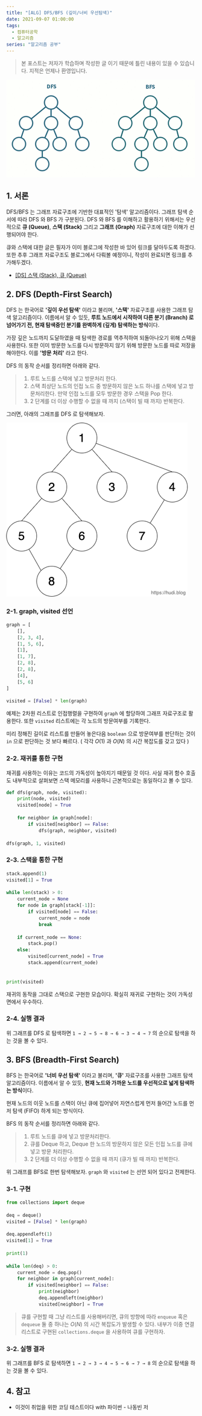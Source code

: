 ```yaml
---
title: "[ALG] DFS/BFS (깊이/너비 우선탐색)"
date: 2021-09-07 01:00:00
tags:
  - 컴퓨터공학
  - 알고리즘
series: "알고리즘 공부"
---
```


> 본 포스트는 저자가 학습하며 작성한 글 이기 때문에 틀린 내용이 있을 수 있습니다. 지적은 언제나 환영입니다.

![](./1.gif)

## 1. 서론

DFS/BFS 는 그래프 자료구조에 기반한 대표적인 '탐색' 알고리즘이다. 그래프 탐색 순서에 따라 DFS 와 BFS 가 구분된다. DFS 와 BFS 를 이해하고 활용하기 위해서는 우선적으로 **큐 (Queue)**, **스택 (Stack)** 그리고 **그래프 (Graph)** 자료구조에 대한 이해가 선행되어야 한다.

큐와 스택에 대한 글은 필자가 이미 블로그에 작성한 바 있어 링크를 달아두도록 하겠다. 또한 추후 그래프 자료구조도 블로그에서 다뤄볼 예정이니, 작성이 완료되면 링크를 추가해두겠다.

- [[DS] 스택 (Stack), 큐 (Queue)](/ds-stack-queue)

## 2. DFS (Depth-First Search)

DFS 는 한국어로 **'깊이 우선 탐색'** 이라고 불리며, **'스택'** 자료구조를 사용한 그래프 탐색 알고리즘이다. 이름에서 알 수 있듯, **루트 노드에서 시작하여 다른 분기 (Branch) 로 넘어가기 전, 현재 탐색중인 분기를 완벽하게 (깊게) 탐색하는 방식**이다.

가장 깊은 노드까지 도달하였을 때 탐색한 경로를 역추적하여 되돌아나오기 위해 스택을 사용한다. 또한 이미 방문한 노드를 다시 방문하지 않기 위해 방문한 노드를 따로 저장을 해야한다. 이를 **'방문 처리'** 라고 한다.

DFS 의 동작 순서를 정리하면 아래와 같다.

> 1. 루트 노드를 스택에 넣고 방문처리 한다.
> 2. 스택 최상단 노드의 인접 노드 중 방문하지 않은 노드 하나를 스택에 넣고 방문처리한다. 만약 인접 노드를 모두 방문한 경우 스택을 Pop 한다.
> 3. 2 단계를 더 이상 수행할 수 없을 때 까지 (스택이 빌 때 까지) 반복한다.

그러면, 아래의 그래프를 DFS 로 탐색해보자.

![](./2.png)

### 2-1. graph, visited 선언

```python
graph = [
    [],
    [2, 3, 4],
    [1, 5, 6],
    [1],
    [1, 7],
    [2, 8],
    [2, 8],
    [4],
    [5, 6]
]

visited = [False] * len(graph)
```

예제는 2차원 리스트로 인접행렬을 구현하여 `graph` 에 할당하여 그래프 자료구조로 활용한다. 또한 `visited` 리스트에는 각 노드의 방문여부를 기록한다.

미리 정해진 길이로 리스트를 만들어 놓은다음 `boolean` 으로 방문여부를 판단하는 것이 `in` 으로 판단하는 것 보다 빠르다. ( 각각 $O(1)$ 과 $O(N)$ 의 시간 복잡도를 갖고 있다 )

### 2-2. 재귀를 통한 구현

재귀를 사용하는 이유는 코드의 가독성이 높아지기 때문일 것 이다. 사실 재귀 함수 호출도 내부적으로 살펴보면 스택 메모리를 사용하니 근본적으로는 동일하다고 볼 수 있다.

```python
def dfs(graph, node, visited):
    print(node, visited)
    visited[node] = True

    for neighbor in graph[node]:
        if visited[neighbor] == False:
            dfs(graph, neighbor, visited)

dfs(graph, 1, visited)
```

### 2-3. 스택을 통한 구현

```python
stack.append(1)
visited[1] = True

while len(stack) > 0:
    current_node = None
    for node in graph[stack[-1]]:
        if visited[node] == False:
            current_node = node
            break

    if current_node == None:
        stack.pop()
    else:
        visited[current_node] = True
        stack.append(current_node)


print(visited)
```

재귀의 동작을 그대로 스택으로 구현한 모습이다. 확실히 재귀로 구현하는 것이 가독성면에서 우수하다.

### 2-4. 실행 결과

위 그래프를 DFS 로 탐색하면 `1 → 2 → 5 → 8 → 6 → 3 → 4 → 7` 의 순으로 탐색을 하는 것을 볼 수 있다.

## 3. BFS (Breadth-First Search)

BFS 는 한국어로 **'너비 우선 탐색'** 이라고 불리며, **'큐'** 자료구조를 사용한 그래프 탐색 알고리즘이다. 이름에서 알 수 있듯, **현재 노드와 가까운 노드를 우선적으로 넓게 탐색하는 방식**이다.

현재 노드의 이웃 노드를 스택이 아닌 큐에 집어넣어 자연스럽게 먼저 들어간 노드를 먼저 탐색 (FIFO) 하게 되는 방식이다.

BFS 의 동작 순서를 정리하면 아래와 같다.

> 1.  루트 노드를 큐에 넣고 방문처리한다.
> 2.  큐를 Deque 하고, Deque 한 노드의 방문하지 않은 모든 인접 노드를 큐에 넣고 방문 처리한다.
> 3.  2 단계를 더 이상 수행할 수 없을 때 까지 (큐가 빌 때 까지) 반복한다.

위 그래프를 BFS로 한번 탐색해보자. `graph` 와 `visited` 는 선언 되어 있다고 전제한다.

### 3-1. 구현

```python
from collections import deque

deq = deque()
visited = [False] * len(graph)

deq.appendleft(1)
visited[1] = True

print(1)

while len(deq) > 0:
    current_node = deq.pop()
    for neighbor in graph[current_node]:
        if visited[neighbor] == False:
            print(neighbor)
            deq.appendleft(neighbor)
            visited[neighbor] = True
```

> 큐를 구현할 때 그냥 리스트를 사용해버리면, 큐의 방향에 따라 `enqueue` 혹은 `dequeue` 둘 중 하나는 $O(N)$ 의 시간 복잡도가 발생할 수 있다. 내부가 이중 연결 리스트로 구현된 `collections.deque` 을 사용하여 큐를 구현하자.

### 3-2. 실행 결과

위 그래프를 BFS 로 탐색하면 `1 → 2 → 3 → 4 → 5 → 6 → 7 → 8` 의 순으로 탐색을 하는 것을 볼 수 있다.

## 4. 참고

- 이것이 취업을 위한 코딩 테스트이다 with 파이썬 - 나동빈 저
